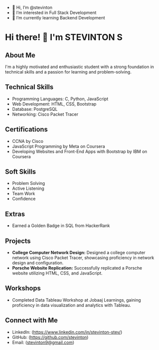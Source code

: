 - 👋 Hi, I’m @stevinton
- 👀 I’m interested in Full Stack Development
- 🌱 I’m currently learning Backend Development

<!---
stevinton/stevinton is a ✨ special ✨ repository because its `README.md` (this file) appears on your GitHub profile.
You can click the Preview link to take a look at your changes.
--->

# Hi there! 👋 I'm STEVINTON S

## About Me
I'm a highly motivated and enthusiastic student with a strong foundation in technical skills and a passion for learning and problem-solving.

## Technical Skills
- Programming Languages: C, Python, JavaScript
- Web Development: HTML, CSS, Bootstrap
- Database: PostgreSQL
- Networking: Cisco Packet Tracer

## Certifications
- CCNA by Cisco
- JavaScript Programming by Meta on Coursera
- Developing Websites and Front-End Apps with Bootstrap by IBM on Coursera

## Soft Skills
- Problem Solving
- Active Listening
- Team Work
- Confidence

## Extras
- Earned a Golden Badge in SQL from HackerRank

## Projects
- **College Computer Network Design:** Designed a college computer network using Cisco Packet Tracer, showcasing proficiency in network design and configuration.
- **Porsche Website Replication:** Successfully replicated a Porsche website utilizing HTML, CSS, and JavaScript.

## Workshops
- Completed Data Tableau Workshop at Jobaaj Learnings, gaining proficiency in data visualization and analytics with Tableau.

## Connect with Me
- LinkedIn: (https://www.linkedin.com/in/stevinton-stev/)
- GitHub: (https://github.com/stevinton)
- Email: (stevinton9@gmail.com)
